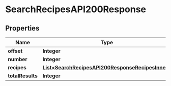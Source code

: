 

# SearchRecipesAPI200Response


## Properties

| Name | Type | Description | Notes |
|------------ | ------------- | ------------- | -------------|
|**offset** | **Integer** |  |  [optional] |
|**number** | **Integer** |  |  [optional] |
|**recipes** | [**List&lt;SearchRecipesAPI200ResponseRecipesInner&gt;**](SearchRecipesAPI200ResponseRecipesInner.md) |  |  [optional] |
|**totalResults** | **Integer** |  |  [optional] |



